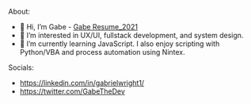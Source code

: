 About:
- 👋 Hi, I’m Gabe - [Gabe Resume_2021](https://github.com/gabrielwright1/gabrielwright1/files/7018188/Gabe_Resume_2021.5.pdf)
- 👀 I’m interested in UX/UI, fullstack development, and system design. 
- 🌱 I’m currently learning JavaScript. I also enjoy scripting with Python/VBA and process automation using Nintex.

Socials: 

- https://linkedin.com/in/gabrielwright1/
- https://twitter.com/GabeTheDev

<!---
gabrielwright1/gabrielwright1 is a ✨ special ✨ repository because its `README.md` (this file) appears on your GitHub profile.
You can click the Preview link to take a look at your changes.
--->
